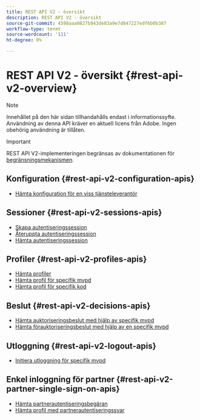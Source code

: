 ```yaml
---
title: REST API V2 - översikt
description: REST API V2 - översikt
source-git-commit: 4598aaa0827b943de83a9e7d847227edf6b0b387
workflow-type: tm+mt
source-wordcount: '111'
ht-degree: 0%

---
```



# REST API V2 - översikt {#rest-api-v2-overview}

>[!NOTE]
>
> Innehållet på den här sidan tillhandahålls endast i informationssyfte. Användning av denna API kräver en aktuell licens från Adobe. Ingen obehörig användning är tillåten.

>[!IMPORTANT]
>
> REST API V2-implementeringen begränsas av dokumentationen för [begränsningsmekanismen](/help/authentication/throttling-mechanism.md).

## Konfiguration {#rest-api-v2-configuration-apis}

* [Hämta konfiguration för en viss tjänsteleverantör](./apis/configuration-apis/rest-api-v2-configuration-apis-retrieve-configuration-for-specific-service-provider.md)

## Sessioner {#rest-api-v2-sessions-apis}

* [Skapa autentiseringssession](./apis/sessions-apis/rest-api-v2-sessions-apis-create-authentication-session.md)
* [Återuppta autentiseringssession](./apis/sessions-apis/rest-api-v2-sessions-apis-resume-authentication-session.md)
* [Hämta autentiseringssession](./apis/sessions-apis/rest-api-v2-sessions-apis-retrieve-authentication-session-information-using-code.md)

## Profiler {#rest-api-v2-profiles-apis}

* [Hämta profiler](./apis/profiles-apis/rest-api-v2-profiles-apis-retrieve-profiles.md)
* [Hämta profil för specifik mvpd](./apis/profiles-apis/rest-api-v2-profiles-apis-retrieve-profiles-for-specific-mvpd.md)
* [Hämta profil för specifik kod](./apis/profiles-apis/rest-api-v2-profiles-apis-retrieve-profiles-for-specific-code.md)

## Beslut {#rest-api-v2-decisions-apis}

* [Hämta auktoriseringsbeslut med hjälp av specifik mvpd](./apis/decisions-apis/rest-api-v2-decisions-apis-retrieve-authorization-decisions-using-specific-mvpd.md)
* [Hämta förauktoriseringsbeslut med hjälp av en specifik mvpd](./apis/decisions-apis/rest-api-v2-decisions-apis-retrieve-preauthorization-decisions-using-specific-mvpd.md)

## Utloggning {#rest-api-v2-logout-apis}

* [Initiera utloggning för specifik mvpd](./apis/logout-apis/rest-api-v2-logout-apis-initiate-logout-for-specific-mvpd.md)

## Enkel inloggning för partner {#rest-api-v2-partner-single-sign-on-apis}

* [Hämta partnerautentiseringsbegäran](./apis/partner-single-sign-on-apis/rest-api-v2-partner-single-sign-on-apis-retrieve-partner-authentication-request.md)
* [Hämta profil med partnerautentiseringssvar](./apis/partner-single-sign-on-apis/rest-api-v2-partner-single-sign-on-apis-retrieve-profile-using-partner-authentication-response.md)

